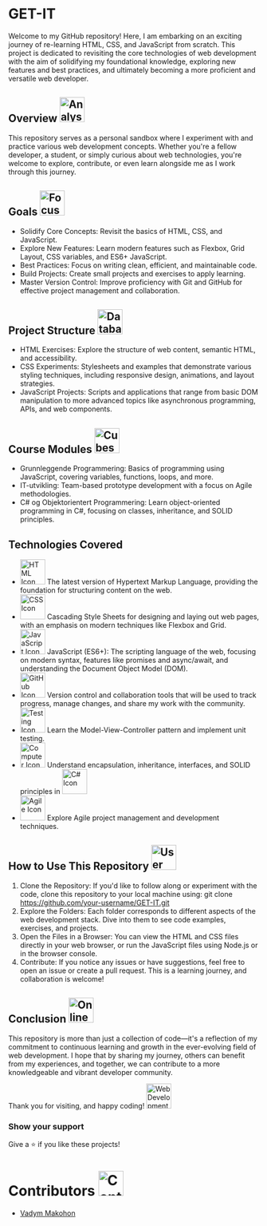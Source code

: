 # GET-IT

Welcome to my GitHub repository! Here, I am embarking on an exciting journey of re-learning HTML, CSS, and JavaScript from scratch. This project is dedicated to revisiting the core technologies of web development with the aim of solidifying my foundational knowledge, exploring new features and best practices, and ultimately becoming a more proficient and versatile web developer.

## Overview <img src="https://cdn-icons-png.flaticon.com/512/7756/7756168.png" alt="Analysis Icon" width="50" height="50">

This repository serves as a personal sandbox where I experiment with and practice various web development concepts. Whether you're a fellow developer, a student, or simply curious about web technologies, you're welcome to explore, contribute, or even learn alongside me as I work through this journey.

## Goals <img src="https://cdn-icons-png.flaticon.com/512/9677/9677777.png" alt="Focus Icon" width="50" height="50" />

- Solidify Core Concepts: Revisit the basics of HTML, CSS, and JavaScript.
- Explore New Features: Learn modern features such as Flexbox, Grid Layout, CSS variables, and ES6+ JavaScript.
- Best Practices: Focus on writing clean, efficient, and maintainable code.
- Build Projects: Create small projects and exercises to apply learning.
- Master Version Control: Improve proficiency with Git and GitHub for effective project management and collaboration.

## Project Structure <img src="https://cdn-icons-png.flaticon.com/512/2232/2232113.png" alt="Database Icon" width="50" height="50">

- HTML Exercises: Explore the structure of web content, semantic HTML, and accessibility.
- CSS Experiments: Stylesheets and examples that demonstrate various styling techniques, including responsive design, animations, and layout strategies.
- JavaScript Projects: Scripts and applications that range from basic DOM manipulation to more advanced topics like asynchronous programming, APIs, and web components.

## Course Modules <img src="https://cdn-icons-png.flaticon.com/512/2812/2812423.png" alt="Cubes Icon" width="50" height="50">

- Grunnleggende Programmering: Basics of programming using JavaScript, covering variables, functions, loops, and more.
- IT-utvikling: Team-based prototype development with a focus on Agile methodologies.
- C# og Objektorientert Programmering: Learn object-oriented programming in C#, focusing on classes, inheritance, and SOLID principles.

## Technologies Covered

- <img src="https://cdn-icons-png.flaticon.com/512/136/136528.png" alt="HTML Icon" width="50" height="50"> The latest version of Hypertext Markup Language, providing the foundation for structuring content on the web.
- <img src="https://cdn-icons-png.flaticon.com/512/9496/9496599.png" alt="CSS Icon" width="50" height="50"> Cascading Style Sheets for designing and laying out web pages, with an emphasis on modern techniques like Flexbox and Grid.
- <img src="https://cdn-icons-png.flaticon.com/512/7531/7531782.png" alt="JavaScript Icon" width="50" height="50"> JavaScript (ES6+): The scripting language of the web, focusing on modern syntax, features like promises and async/await, and understanding the Document Object Model (DOM).
- <img src="https://cdn-icons-png.flaticon.com/512/733/733553.png" alt="GitHub Icon" width="50" height="50"> Version control and collaboration tools that will be used to track progress, manage changes, and share my work with the community.
- <img src="https://cdn-icons-png.flaticon.com/512/5958/5958839.png" alt="Testing Icon" width="50" height="50"> Learn the Model-View-Controller pattern and implement unit testing.
- <img src="https://cdn-icons-png.flaticon.com/512/4248/4248159.png" alt="Computer Icon" width="50" height="50"> Understand encapsulation, inheritance, interfaces, and SOLID principles in <img src="https://cdn-icons-png.flaticon.com/512/6132/6132221.png" alt="C# Icon" width="50" height="50">
- <img src="https://cdn-icons-png.flaticon.com/512/9042/9042237.png" alt="Agile Icon" width="50" height="50"> Explore Agile project management and development techniques.

## How to Use This Repository <img src="https://cdn-icons-png.flaticon.com/512/5562/5562097.png" alt="User Guide Icon" width="50" height="50">

1. Clone the Repository: If you'd like to follow along or experiment with the code, clone this repository to your local machine using:
git clone <https://github.com/your-username/GET-IT.git>
2. Explore the Folders: Each folder corresponds to different aspects of the web development stack. Dive into them to see code examples, exercises, and projects.
3. Open the Files in a Browser: You can view the HTML and CSS files directly in your web browser, or run the JavaScript files using Node.js or in the browser console.
4. Contribute: If you notice any issues or have suggestions, feel free to open an issue or create a pull request. This is a learning journey, and collaboration is welcome!

## Conclusion <img src="https://as2.ftcdn.net/v2/jpg/05/63/10/75/1000_F_563107581_rvTL35ISxXpHh5bU9lrc1rDHYCJHrvqz.jpg" alt="Online Training Icon" width="50" height="50">

This repository is more than just a collection of code—it's a reflection of my commitment to continuous learning and growth in the ever-evolving field of web development. I hope that by sharing my journey, others can benefit from my experiences, and together, we can contribute to a more knowledgeable and vibrant developer community.  

Thank you for visiting, and happy coding! <img src="https://cdn-icons-png.flaticon.com/512/2888/2888407.png" alt="Web Development Icon" width="50" height="50" />

### Show your support

Give a ⭐ if you like these projects!
# Contributors  <img src="https://cdn-icons-png.flaticon.com/512/5431/5431310.png" alt="Contribution Icon" width="50" height="50">

- [Vadym Makohon](https://github.com/VadymMakohon)

